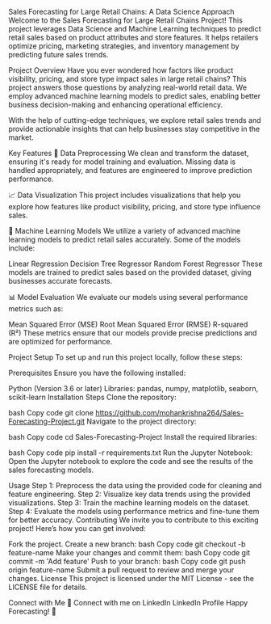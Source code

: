 Sales Forecasting for Large Retail Chains: A Data Science Approach
Welcome to the Sales Forecasting for Large Retail Chains Project! This project leverages Data Science and Machine Learning techniques to predict retail sales based on product attributes and store features. It helps retailers optimize pricing, marketing strategies, and inventory management by predicting future sales trends.

Project Overview
Have you ever wondered how factors like product visibility, pricing, and store type impact sales in large retail chains? This project answers those questions by analyzing real-world retail data. We employ advanced machine learning models to predict sales, enabling better business decision-making and enhancing operational efficiency.

With the help of cutting-edge techniques, we explore retail sales trends and provide actionable insights that can help businesses stay competitive in the market.

Key Features
🧹 Data Preprocessing
We clean and transform the dataset, ensuring it's ready for model training and evaluation. Missing data is handled appropriately, and features are engineered to improve prediction performance.

📈 Data Visualization
This project includes visualizations that help you explore how features like product visibility, pricing, and store type influence sales.

🤖 Machine Learning Models
We utilize a variety of advanced machine learning models to predict retail sales accurately. Some of the models include:

Linear Regression
Decision Tree Regressor
Random Forest Regressor
These models are trained to predict sales based on the provided dataset, giving businesses accurate forecasts.

📊 Model Evaluation
We evaluate our models using several performance metrics such as:

Mean Squared Error (MSE)
Root Mean Squared Error (RMSE)
R-squared (R²)
These metrics ensure that our models provide precise predictions and are optimized for performance.

Project Setup
To set up and run this project locally, follow these steps:

Prerequisites
Ensure you have the following installed:

Python (Version 3.6 or later)
Libraries: pandas, numpy, matplotlib, seaborn, scikit-learn
Installation Steps
Clone the repository:

bash
Copy code
git clone https://github.com/mohankrishna264/Sales-Forecasting-Project.git
Navigate to the project directory:

bash
Copy code
cd Sales-Forecasting-Project
Install the required libraries:

bash
Copy code
pip install -r requirements.txt
Run the Jupyter Notebook: Open the Jupyter notebook to explore the code and see the results of the sales forecasting models.

Usage
Step 1: Preprocess the data using the provided code for cleaning and feature engineering.
Step 2: Visualize key data trends using the provided visualizations.
Step 3: Train the machine learning models on the dataset.
Step 4: Evaluate the models using performance metrics and fine-tune them for better accuracy.
Contributing
We invite you to contribute to this exciting project! Here’s how you can get involved:

Fork the project.
Create a new branch:
bash
Copy code
git checkout -b feature-name
Make your changes and commit them:
bash
Copy code
git commit -m 'Add feature'
Push to your branch:
bash
Copy code
git push origin feature-name
Submit a pull request to review and merge your changes.
License
This project is licensed under the MIT License - see the LICENSE file for details.

Connect with Me
🏢 Connect with me on LinkedIn
LinkedIn Profile
Happy Forecasting! 🚀
